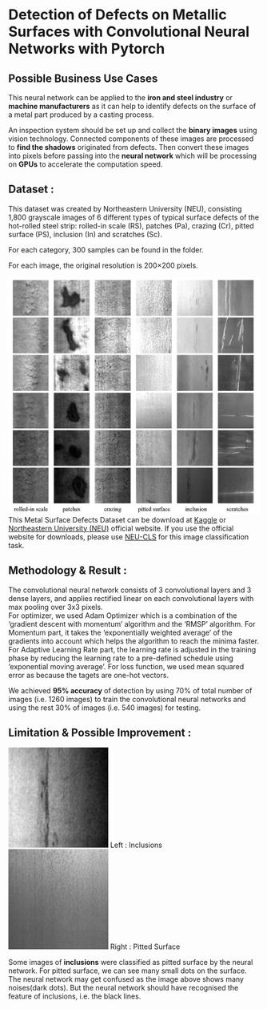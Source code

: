 # Detection of Defects on Metallic Surfaces with Convolutional Neural Networks with Pytorch


## Possible Business Use Cases
This neural network can be applied to the **iron and steel industry** or **machine manufacturers** as it can help to identify defects on the surface of a metal part produced by a casting process.  

An inspection system should be set up and collect the **binary images** using vision technology. Connected components of these images are processed to **find the shadows** originated from defects. Then convert these images into pixels before passing into the **neural network** which will be processing on **GPUs** to accelerate the computation speed.  


## Dataset : 
   
This dataset was created by  Northeastern University (NEU), consisting 1,800 grayscale images of 6 different types of typical surface defects of the hot-rolled steel strip: rolled-in scale (RS), patches (Pa), crazing (Cr), pitted surface (PS), inclusion (In) and scratches (Sc). 

For each category, 300 samples can be found in the folder.   

For each image, the original resolution is 200×200 pixels.  

![example](./Fig.jpg)
This Metal Surface Defects Dataset can be download at [Kaggle](https://www.kaggle.com/fantacher/neu-metal-surface-defects-data) or [Northeastern University (NEU)](http://faculty.neu.edu.cn/yunhyan/NEU_surface_defect_database.html) official website. If you use the official website for downloads, please use [NEU-CLS](https://drive.google.com/file/d/1NGlXT9sIaQpyxUoT6MLKm1Pr6x8oxOvc/view) for this image classification task.  
   
## Methodology & Result :   
 
The convolutional neural network consists of 3 convolutional layers and 3 dense layers, and applies rectified linear on each convolutional layers with max pooling over 3x3 pixels.  
For optimizer, we used Adam Optimizer which is a combination of the ‘gradient descent with momentum’ algorithm and the ‘RMSP’ algorithm. For Momentum part, it takes the ‘exponentially weighted average’ of the gradients into account which helps the algorithm to reach the minima faster. For Adaptive Learning Rate part, the learning rate is adjusted in the training phase by reducing the learning rate to a pre-defined schedule using ‘exponential moving average’. For loss function, we used mean squared error as because the tagets are one-hot vectors.


We achieved **95% accuracy** of detection by using 70% of total number of images (i.e. 1260 images) to train the convolutional neural networks and using the rest 30% of images (i.e. 540 images) for testing.  

## Limitation & Possible Improvement : 
![inclusions](./inclusion.png)        Left : Inclusions             ![pittedSurface](./PS_68.bmp)    Right : Pitted Surface  
                      

Some images of **inclusions** were classified as pitted surface by the neural network. For pitted surface, we can see many small dots on the surface. The neural network may get confused as the image above shows many noises(dark dots). But the neural network should have recognised the feature of inclusions, i.e. the black lines.
